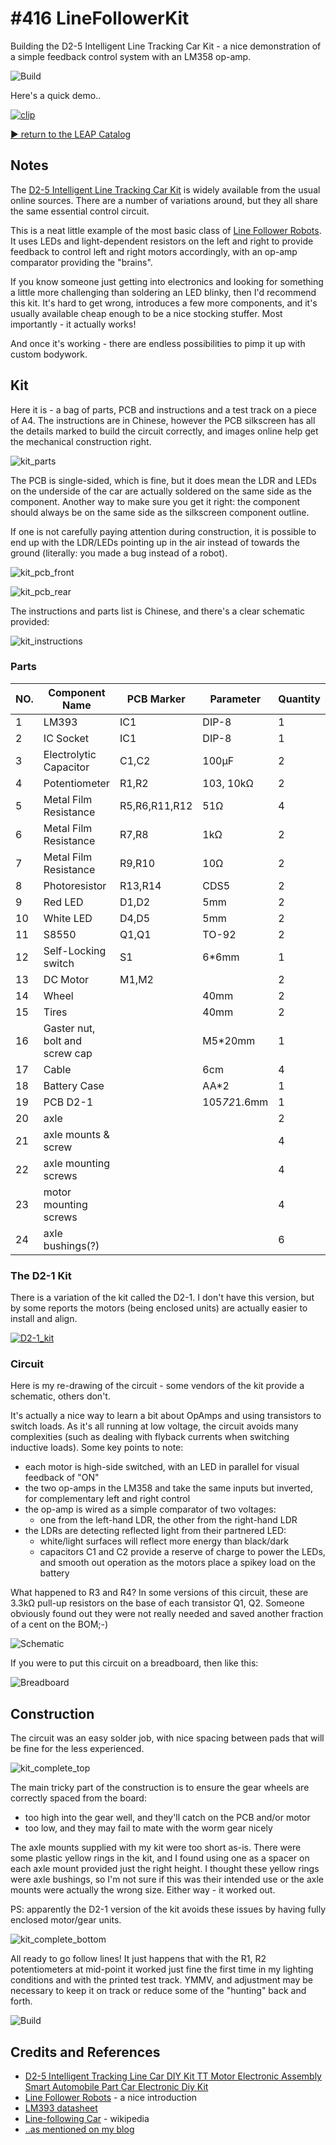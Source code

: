# #416 LineFollowerKit

Building the D2-5 Intelligent Line Tracking Car Kit - a nice demonstration of a simple feedback control system with an LM358 op-amp.

![Build](./assets/LineFollowerKit_build.jpg?raw=true)

Here's a quick demo..

[![clip](http://img.youtube.com/vi/8zqIqcZ_V-k/0.jpg)](http://www.youtube.com/watch?v=8zqIqcZ_V-k)

[:arrow_forward: return to the LEAP Catalog](https://leap.tardate.com)

## Notes

The [D2-5 Intelligent Line Tracking Car Kit](https://www.aliexpress.com/item/1Pcs-D2-5-Intelligent-Tracking-Line-Car-DIY-Kit-TT-Motor-Electronic-Assembly-Smart-Automobile-Part/32823554018.html) is widely available from the usual online sources. There are a number of variations around, but they all share the same essential control circuit.

This is a neat little example of the most basic class of [Line Follower Robots](https://www.elprocus.com/line-follower-robot-basics-controlling/).
It uses LEDs and light-dependent resistors on the left and right to provide feedback to control left and right motors accordingly,
with an op-amp comparator providing the "brains".

If you know someone just getting into electronics and looking for something a little more challenging than soldering an LED blinky,
then I'd recommend this kit. It's hard to get wrong, introduces a few more components, and it's usually available cheap enough to be a nice stocking stuffer.
Most importantly - it actually works!

And once it's working - there are endless possibilities to pimp it up with custom bodywork.


## Kit

Here it is - a bag of parts, PCB and instructions and a test track on a piece of A4.
The instructions are in Chinese, however the PCB silkscreen has all the details marked to build the circuit correctly,
and images online help get the mechanical construction right.

![kit_parts](./assets/kit_parts.jpg?raw=true)

The PCB is single-sided, which is fine, but it does mean the LDR and LEDs on the underside of the car are actually soldered on the same side as the component.
Another way to make sure you get it right: the component should always be on the same side as the silkscreen component outline.

If one is not carefully paying attention during construction, it is possible to end up with the LDR/LEDs pointing up in the air instead of towards the ground
(literally: you made a bug instead of a robot).

![kit_pcb_front](./assets/kit_pcb_front.jpg?raw=true)

![kit_pcb_rear](./assets/kit_pcb_rear.jpg?raw=true)

The instructions and parts list is Chinese, and there's a clear schematic provided:

![kit_instructions](./assets/kit_instructions.jpg?raw=true)

### Parts

| NO. | Component Name                 | PCB Marker    | Parameter     | Quantity |
|-----|--------------------------------|---------------|---------------|----------|
| 1   | LM393                          | IC1           | DIP-8         | 1        |
| 2   | IC Socket                      | IC1           | DIP-8         | 1        |
| 3   | Electrolytic Capacitor         | C1,C2         | 100µF         | 2        |
| 4   | Potentiometer                  | R1,R2         | 103, 10kΩ     | 2        |
| 5   | Metal Film Resistance          | R5,R6,R11,R12 | 51Ω           | 4        |
| 6   | Metal Film Resistance          | R7,R8         | 1kΩ           | 2        |
| 7   | Metal Film Resistance          | R9,R10        | 10Ω           | 2        |
| 8   | Photoresistor                  | R13,R14       | CDS5          | 2        |
| 9   | Red LED                        | D1,D2         | 5mm           | 2        |
| 10  | White LED                      | D4,D5         | 5mm           | 2        |
| 11  | S8550                          | Q1,Q1         | TO-92         | 2        |
| 12  | Self-Locking switch            | S1            | 6*6mm         | 1        |
| 13  | DC Motor                       | M1,M2         |               | 2        |
| 14  | Wheel                          |               | 40mm          | 2        |
| 15  | Tires                          |               | 40mm          | 2        |
| 16  | Gaster nut, bolt and screw cap |               | M5*20mm       | 1        |
| 17  | Cable                          |               | 6cm           | 4        |
| 18  | Battery Case                   |               | AA*2          | 1        |
| 19  | PCB D2-1                       |               | 105*72*1.6mm  | 1        |
| 20  | axle                           |               |               | 2        |
| 21  | axle mounts & screw            |               |               | 4        |
| 22  | axle mounting screws           |               |               | 4        |
| 23  | motor mounting screws          |               |               | 4        |
| 24  | axle bushings(?)               |               |               | 6        |


### The D2-1 Kit

There is a variation of the kit called the D2-1. I don't have this version, but by some reports
the motors (being enclosed units) are actually easier to install and align.

[![D2-1_kit](./assets/D2-1_kit.jpg?raw=true)](https://www.aliexpress.com/item/D2-1-DIY-Kit-Intelligent-Tracking-Line-Smart-Car-Kit-Suite-TT-Motor-Electronic-Production-Smart/32767691720.html)

### Circuit

Here is my re-drawing of the circuit - some vendors of the kit provide a schematic, others don't.

It's actually a nice way to learn a bit about OpAmps and using transistors to switch loads.
As it's all running at low voltage, the circuit avoids many complexities (such as dealing with flyback currents when switching inductive loads).
Some key points to note:

* each motor is high-side switched, with an LED in parallel for visual feedback of "ON"
* the two op-amps in the LM358 and take the same inputs but inverted, for complementary left and right control
* the op-amp is wired as a simple comparator of two voltages:
    - one from the left-hand LDR, the other from the right-hand LDR
* the LDRs are detecting reflected light from their partnered LED:
    - white/light surfaces will reflect more energy than black/dark
    - capacitors C1 and C2 provide a reserve of charge to power the LEDs, and smooth out operation as the motors place a spikey load on the battery

What happened to R3 and R4? In some versions of this circuit, these are 3.3kΩ pull-up resistors on the base of each transistor Q1, Q2.
Someone obviously found out they were not really needed and saved another fraction of a cent on the BOM;-)

![Schematic](./assets/LineFollowerKit_schematic.jpg?raw=true)

If you were to put this circuit on a breadboard, then like this:

![Breadboard](./assets/LineFollowerKit_bb.jpg?raw=true)

## Construction

The circuit was an easy solder job, with nice spacing between pads that will be fine for the less experienced.

![kit_complete_top](./assets/kit_complete_top.jpg?raw=true)

The main tricky part of the construction is to ensure the gear wheels are correctly spaced from the board:

* too high into the gear well, and they'll catch on the PCB and/or motor
* too low, and they may fail to mate with the worm gear nicely

The axle mounts supplied with my kit were too short as-is.
There were some plastic yellow rings in the kit, and I found using one as a spacer on each axle mount provided just the right height.
I thought these yellow rings were axle bushings, so I'm not sure if this was their intended use or the axle mounts were actually the wrong size.
Either way - it worked out.

PS: apparently the D2-1 version of the kit avoids these issues by having fully enclosed motor/gear units.

![kit_complete_bottom](./assets/kit_complete_bottom.jpg?raw=true)

All ready to go follow lines! It just happens that with the R1, R2 potentiometers at mid-point it worked just fine the first time
in my lighting conditions and with the printed test track. YMMV, and adjustment may be necessary to keep it on track or reduce some of the "hunting" back and forth.

![Build](./assets/LineFollowerKit_build.jpg?raw=true)


## Credits and References
* [D2-5 Intelligent Tracking Line Car DIY Kit TT Motor Electronic Assembly Smart Automobile Part Car Electronic Diy Kit](https://www.aliexpress.com/item/1Pcs-D2-5-Intelligent-Tracking-Line-Car-DIY-Kit-TT-Motor-Electronic-Assembly-Smart-Automobile-Part/32823554018.html)
* [Line Follower Robots](https://www.elprocus.com/line-follower-robot-basics-controlling/) - a nice introduction
* [LM393 datasheet](http://www.futurlec.com/Linear/LM393N.shtml)
* [Line-following Car](https://en.wikipedia.org/wiki/Mobile_robot#Line-following_Car) - wikipedia
* [..as mentioned on my blog](https://blog.tardate.com/2018/10/leap416-simple-line-follower.html)
